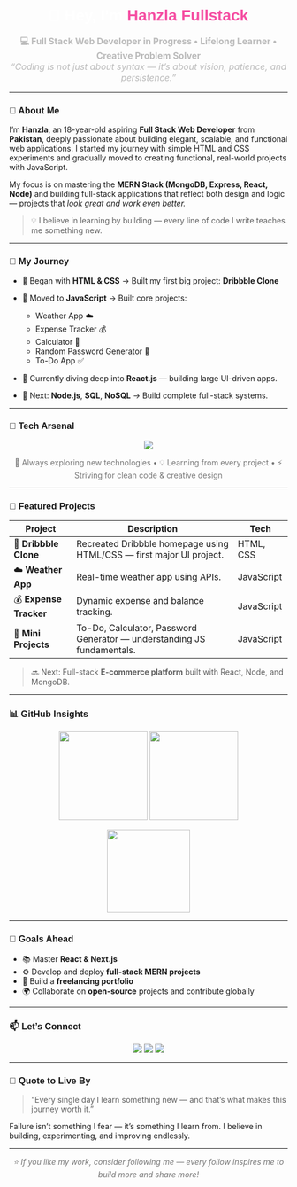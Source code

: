 <!-- 🔥 Dark Futuristic GitHub Profile README with Custom Fonts -->

<link href="https://fonts.googleapis.com/css2?family=Inter:wght@400;600&family=Mona+Sans:wght@700&display=swap" rel="stylesheet">

<style>
  h1, h2, h3, h4, h5, h6 {
    font-family: 'Mona Sans', sans-serif;
  }
  p, li, td, th, em, strong {
    font-family: 'Inter', sans-serif;
  }
</style>

<h1 align="center" style="color:#fff; font-family:'Mona Sans', sans-serif;">👋 Hey, I’m <span style="color:#f54ea2;">Hanzla Fullstack</span></h1>

<p align="center" style="color:#bbb;font-size:16px;font-family:'Inter',sans-serif;">
  <strong>💻 Full Stack Web Developer in Progress • Lifelong Learner • Creative Problem Solver</strong><br>
  <em>“Coding is not just about syntax — it’s about vision, patience, and persistence.”</em>
</p>

---

### 🧠 About Me

I’m **Hanzla**, an 18-year-old aspiring **Full Stack Web Developer** from **Pakistan**, deeply passionate about building elegant, scalable, and functional web applications. I started my journey with simple HTML and CSS experiments and gradually moved to creating functional, real-world projects with JavaScript.

My focus is on mastering the **MERN Stack (MongoDB, Express, React, Node)** and building full-stack applications that reflect both design and logic — projects that *look great and work even better.*

> 💡 I believe in learning by building — every line of code I write teaches me something new.

---

### 🚀 My Journey

* 🔹 Began with **HTML & CSS** → Built my first big project: **Dribbble Clone**
* 🔹 Moved to **JavaScript** → Built core projects:

  * Weather App ☁️
  * Expense Tracker 💰
  * Calculator 🧮
  * Random Password Generator 🔐
  * To-Do App ✅
* 🔹 Currently diving deep into **React.js** — building large UI-driven apps.
* 🔹 Next: **Node.js**, **SQL**, **NoSQL** → Build complete full-stack systems.

---

### 🧩 Tech Arsenal

<p align="center">
  <!-- Core -->
  <img src="https://skillicons.dev/icons?i=html,css,js,react,nodejs,express,mongodb,mysql,git,github,vscode&theme=dark" />
</p>

<p align="center" style="color:#777; font-family:'Inter',sans-serif;">
  🧠 Always exploring new technologies • 💡 Learning from every project • ⚡ Striving for clean code & creative design
</p>

---

### 💼 Featured Projects

| Project                | Description                                                            | Tech       |
| ---------------------- | ---------------------------------------------------------------------- | ---------- |
| 🎨 **Dribbble Clone**  | Recreated Dribbble homepage using HTML/CSS — first major UI project.   | HTML, CSS  |
| ☁️ **Weather App**     | Real-time weather app using APIs.                                      | JavaScript |
| 💰 **Expense Tracker** | Dynamic expense and balance tracking.                                  | JavaScript |
| 🧮 **Mini Projects**   | To-Do, Calculator, Password Generator — understanding JS fundamentals. | JavaScript |

> 🔜 Next: Full-stack **E-commerce platform** built with React, Node, and MongoDB.

---

### 📊 GitHub Insights

<p align="center">
  <img src="https://github-readme-stats.vercel.app/api?username=hanzlafullstack&show_icons=true&theme=tokyonight&hide_border=true&border_radius=12" height="160" />
  <img src="https://github-readme-streak-stats.herokuapp.com/?user=hanzlafullstack&theme=tokyonight&hide_border=true&border_radius=12" height="160" />
</p>

<p align="center">
  <img src="https://github-readme-stats.vercel.app/api/top-langs/?username=hanzlafullstack&layout=compact&theme=tokyonight&hide_border=true&border_radius=12" height="150" />
</p>

---

### 🎯 Goals Ahead

* 📚 Master **React & Next.js**
* ⚙️ Develop and deploy **full-stack MERN projects**
* 💼 Build a **freelancing portfolio**
* 🌍 Collaborate on **open-source** projects and contribute globally

---

### 📫 Let’s Connect

<p align="center">
  <a href="mailto:hanzlafullstack@gmail.com"><img src="https://img.shields.io/badge/Email-hanzlafullstack%40gmail.com-red?style=for-the-badge&logo=gmail&logoColor=white" /></a>
  <a href="https://github.com/hanzlafullstack"><img src="https://img.shields.io/badge/GitHub-hanzlafullstack-181717?style=for-the-badge&logo=github&logoColor=white" /></a>
  <a href="#"><img src="https://img.shields.io/badge/Portfolio-Coming%20Soon-blueviolet?style=for-the-badge&logo=web&logoColor=white" /></a>
</p>

---

### 🌌 Quote to Live By

> “Every single day I learn something new — and that’s what makes this journey worth it.”

Failure isn’t something I fear — it’s something I learn from. I believe in building, experimenting, and improving endlessly.

---

<p align="center" style="color:#777;font-family:'Inter',sans-serif;">
  <i>⭐ If you like my work, consider following me — every follow inspires me to build more and share more!</i>
</p>
